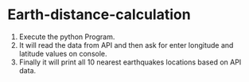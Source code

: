 # Earth-distance-calculation
1. Execute the python Program.
2. It will read the data from API and then ask for enter longitude and latitude values on console.
3. Finally it will print all 10 nearest earthquakes locations based on API data.  
